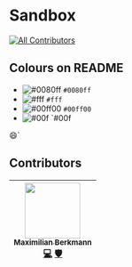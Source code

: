 # Sandbox
[![All Contributors](https://img.shields.io/badge/all_contributors-1-orange.svg?style=flat-square)](#contributors)

## Colours on README
- ![#0080ff](https://placehold.it/15/0080ff/000000?text=+) `#0080ff`
- ![#fff](https://placehold.it/15/fff/000000?text=+) `#fff`
- ![#00ff00](https://placehold.it/15/00ff00/000?text=+) `#00ff00`
- ![#00f](https://placehold.it/15/00f/ff0?text=+) `#00f

:smile:`

## Contributors
<!-- ALL-CONTRIBUTORS-LIST:START - Do not remove or modify this section -->
<!-- prettier-ignore -->
| [<img src="https://avatars0.githubusercontent.com/u/8260834?v=4" width="100px;"/><br /><sub><b>Maximilian Berkmann</b></sub>](maxcubing.wordpress.com)<br />[💻](https://github.com/Berkmann18/Sandbox/commits?author=Berkmann18 "Code") [🛡️](#security-Berkmann18 "Security") |
| :---: |
<!-- ALL-CONTRIBUTORS-LIST:END -->